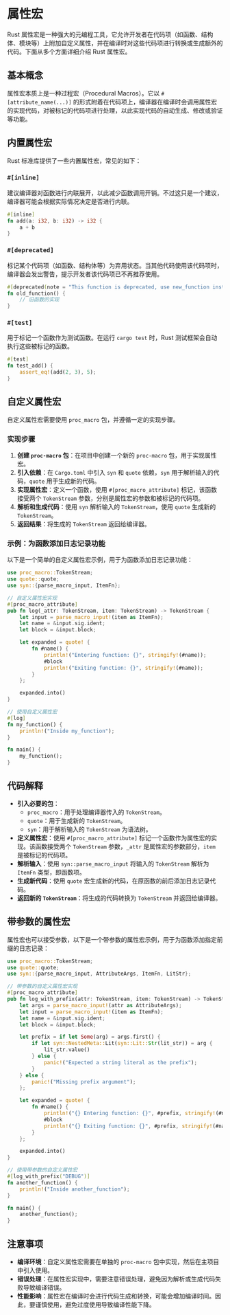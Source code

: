 # 属性宏

Rust 属性宏是一种强大的元编程工具，它允许开发者在代码项（如函数、结构体、模块等）上附加自定义属性，并在编译时对这些代码项进行转换或生成额外的代码。下面从多个方面详细介绍 Rust 属性宏。

## 基本概念

属性宏本质上是一种过程宏（Procedural Macros）。它以 `#[attribute_name(...)]` 的形式附着在代码项上，编译器在编译时会调用属性宏的实现代码，对被标记的代码项进行处理，以此实现代码的自动生成、修改或验证等功能。

## 内置属性宏

Rust 标准库提供了一些内置属性宏，常见的如下：

### `#[inline]`

建议编译器对函数进行内联展开，以此减少函数调用开销。不过这只是一个建议，编译器可能会根据实际情况决定是否进行内联。

```rust
#[inline]
fn add(a: i32, b: i32) -> i32 {
    a + b
}
```

### `#[deprecated]`

标记某个代码项（如函数、结构体等）为弃用状态。当其他代码使用该代码项时，编译器会发出警告，提示开发者该代码项已不再推荐使用。

```rust
#[deprecated(note = "This function is deprecated, use new_function instead.")]
fn old_function() {
    // 旧函数的实现
}
```

### `#[test]`

用于标记一个函数作为测试函数。在运行 `cargo test` 时，Rust 测试框架会自动执行这些被标记的函数。

```rust
#[test]
fn test_add() {
    assert_eq!(add(2, 3), 5);
}
```

## 自定义属性宏

自定义属性宏需要使用 `proc_macro` 包，并遵循一定的实现步骤。

### 实现步骤

1. **创建 `proc-macro` 包**：在项目中创建一个新的 `proc-macro` 包，用于实现属性宏。
2. **引入依赖**：在 `Cargo.toml` 中引入 `syn` 和 `quote` 依赖，`syn` 用于解析输入的代码，`quote` 用于生成新的代码。
3. **实现属性宏**：定义一个函数，使用 `#[proc_macro_attribute]` 标记，该函数接受两个 `TokenStream` 参数，分别是属性宏的参数和被标记的代码项。
4. **解析和生成代码**：使用 `syn` 解析输入的 `TokenStream`，使用 `quote` 生成新的 `TokenStream`。
5. **返回结果**：将生成的 `TokenStream` 返回给编译器。

### 示例：为函数添加日志记录功能

以下是一个简单的自定义属性宏示例，用于为函数添加日志记录功能：

```rust
use proc_macro::TokenStream;
use quote::quote;
use syn::{parse_macro_input, ItemFn};

// 自定义属性宏实现
#[proc_macro_attribute]
pub fn log(_attr: TokenStream, item: TokenStream) -> TokenStream {
    let input = parse_macro_input!(item as ItemFn);
    let name = &input.sig.ident;
    let block = &input.block;

    let expanded = quote! {
        fn #name() {
            println!("Entering function: {}", stringify!(#name));
            #block
            println!("Exiting function: {}", stringify!(#name));
        }
    };

    expanded.into()
}

// 使用自定义属性宏
#[log]
fn my_function() {
    println!("Inside my_function");
}

fn main() {
    my_function();
}    
```

## 代码解释

- **引入必要的包**：
  - `proc_macro`：用于处理编译器传入的 `TokenStream`。
  - `quote`：用于生成新的 `TokenStream`。
  - `syn`：用于解析输入的 `TokenStream` 为语法树。
- **定义属性宏**：使用 `#[proc_macro_attribute]` 标记一个函数作为属性宏的实现。该函数接受两个 `TokenStream` 参数，`_attr` 是属性宏的参数部分，`item` 是被标记的代码项。
- **解析输入**：使用 `syn::parse_macro_input` 将输入的 `TokenStream` 解析为 `ItemFn` 类型，即函数项。
- **生成新代码**：使用 `quote` 宏生成新的代码，在原函数的前后添加日志记录代码。
- **返回新的 `TokenStream`**：将生成的代码转换为 `TokenStream` 并返回给编译器。

## 带参数的属性宏

属性宏也可以接受参数，以下是一个带参数的属性宏示例，用于为函数添加指定前缀的日志记录：

```rust
use proc_macro::TokenStream;
use quote::quote;
use syn::{parse_macro_input, AttributeArgs, ItemFn, LitStr};

// 带参数的自定义属性宏实现
#[proc_macro_attribute]
pub fn log_with_prefix(attr: TokenStream, item: TokenStream) -> TokenStream {
    let args = parse_macro_input!(attr as AttributeArgs);
    let input = parse_macro_input!(item as ItemFn);
    let name = &input.sig.ident;
    let block = &input.block;

    let prefix = if let Some(arg) = args.first() {
        if let syn::NestedMeta::Lit(syn::Lit::Str(lit_str)) = arg {
            lit_str.value()
        } else {
            panic!("Expected a string literal as the prefix");
        }
    } else {
        panic!("Missing prefix argument");
    };

    let expanded = quote! {
        fn #name() {
            println!("{} Entering function: {}", #prefix, stringify!(#name));
            #block
            println!("{} Exiting function: {}", #prefix, stringify!(#name));
        }
    };

    expanded.into()
}

// 使用带参数的自定义属性宏
#[log_with_prefix("DEBUG")]
fn another_function() {
    println!("Inside another_function");
}

fn main() {
    another_function();
}    
```

## 注意事项

- **编译环境**：自定义属性宏需要在单独的 `proc-macro` 包中实现，然后在主项目中引入使用。
- **错误处理**：在属性宏实现中，需要注意错误处理，避免因为解析或生成代码失败导致编译错误。
- **性能影响**：属性宏在编译时会进行代码生成和转换，可能会增加编译时间。因此，要谨慎使用，避免过度使用导致编译性能下降。
